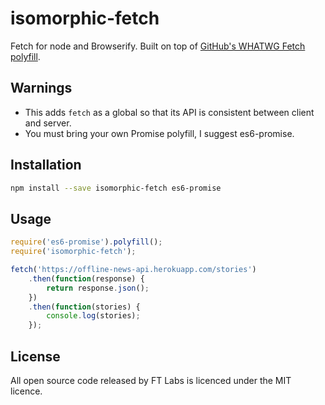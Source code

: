 isomorphic-fetch
================

Fetch for node and Browserify.  Built on top of [GitHub's WHATWG Fetch polyfill](https://github.com/fetch).

## Warnings

- This adds `fetch` as a global so that its API is consistent between client and server.
- You must bring your own Promise polyfill, I suggest es6-promise.

## Installation

```sh
npm install --save isomorphic-fetch es6-promise
```

## Usage

```js
require('es6-promise').polyfill();
require('isomorphic-fetch');

fetch('https://offline-news-api.herokuapp.com/stories')
	.then(function(response) {
		return response.json();
	})
	.then(function(stories) {
		console.log(stories);
	});
```

## License

All open source code released by FT Labs is licenced under the MIT licence.
